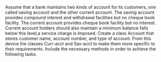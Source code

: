 Assume that a bank maintains two kinds of account for its customers, one called saving account and the other current account. The saving account provides compound interest and 
withdrawal facilities but no cheque book facility. The current account provides cheque book facility but no interest. Current account holders should also maintain a minimum
balance falls below this level,a service charge is imposed. Create a class Account that stores customer name, account number, and type of account. From this device the classes 
Curr-acct and Sav-acct to make them more specific to their requirements. Include the necessary methods in order to achieve the following tasks. 
